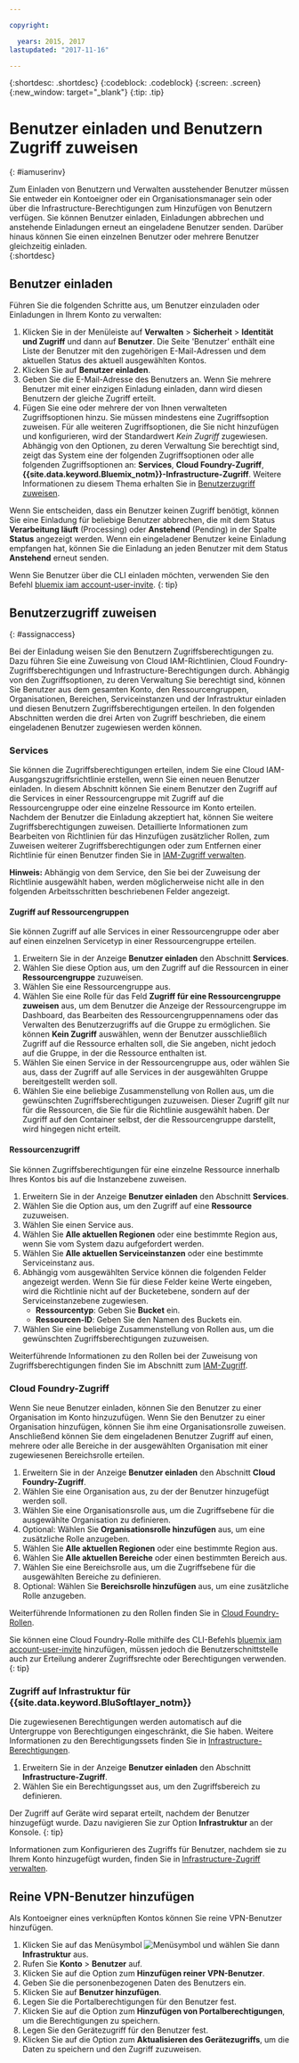 ```yaml
---

copyright:

  years: 2015, 2017
lastupdated: "2017-11-16"

---
```


{:shortdesc: .shortdesc}
{:codeblock: .codeblock}
{:screen: .screen}
{:new_window: target="_blank"}
{:tip: .tip}

# Benutzer einladen und Benutzern Zugriff zuweisen
{: #iamuserinv}

Zum Einladen von Benutzern und Verwalten ausstehender Benutzer müssen Sie entweder ein Kontoeigner oder ein Organisationsmanager sein oder über die Infrastructure-Berechtigungen zum Hinzufügen von Benutzern verfügen. Sie können Benutzer einladen, Einladungen abbrechen und anstehende Einladungen erneut an eingeladene Benutzer senden. Darüber hinaus können Sie einen einzelnen Benutzer oder mehrere Benutzer gleichzeitig einladen.  
{:shortdesc}

## Benutzer einladen

Führen Sie die folgenden Schritte aus, um Benutzer einzuladen oder Einladungen in Ihrem Konto zu verwalten: 

1. Klicken Sie in der Menüleiste auf **Verwalten** &gt; **Sicherheit** &gt; **Identität und Zugriff** und dann auf **Benutzer**. Die Seite 'Benutzer' enthält eine Liste der Benutzer mit den zugehörigen E-Mail-Adressen und dem aktuellen Status des aktuell ausgewählten Kontos.
2. Klicken Sie auf **Benutzer einladen**.
3. Geben Sie die E-Mail-Adresse des Benutzers an. Wenn Sie mehrere Benutzer mit einer einzigen Einladung einladen, dann wird diesen Benutzern der gleiche Zugriff erteilt.
4. Fügen Sie eine oder mehrere der von Ihnen verwalteten Zugriffsoptionen hinzu. Sie müssen mindestens eine Zugriffsoption zuweisen. Für alle weiteren Zugriffsoptionen, die Sie nicht hinzufügen und konfigurieren, wird der Standardwert *Kein Zugriff* zugewiesen. Abhängig von den Optionen, zu deren Verwaltung Sie berechtigt sind, zeigt das System eine der folgenden Zugriffsoptionen oder alle folgenden Zugriffsoptionen an: **Services**, **Cloud Foundry-Zugriff**, **{{site.data.keyword.Bluemix_notm}}-Infrastructure-Zugriff**. Weitere Informationen zu diesem Thema erhalten Sie in [Benutzerzugriff zuweisen](/docs/iam/iamuserinv.html#assignaccess).

Wenn Sie entscheiden, dass ein Benutzer keinen Zugriff benötigt, können Sie eine Einladung für beliebige Benutzer abbrechen, die mit dem Status **Verarbeitung läuft** (Processing) oder **Anstehend** (Pending) in der Spalte **Status** angezeigt werden. Wenn ein eingeladener Benutzer keine Einladung empfangen hat, können Sie die Einladung an jeden Benutzer mit dem Status **Anstehend** erneut senden.

Wenn Sie Benutzer über die CLI einladen möchten, verwenden Sie den Befehl [bluemix iam account-user-invite](/docs/cli/reference/bluemix_cli/bx_cli.html#bluemix_iam_account_user_invite).
{: tip}

## Benutzerzugriff zuweisen
{: #assignaccess}

Bei der Einladung weisen Sie den Benutzern Zugriffsberechtigungen zu. Dazu führen Sie eine Zuweisung von Cloud IAM-Richtlinien, Cloud Foundry-Zugriffsberechtigungen und Infrastructure-Berechtigungen durch. Abhängig von den Zugriffsoptionen, zu deren Verwaltung Sie berechtigt sind, können Sie Benutzer aus dem gesamten Konto, den Ressourcengruppen, Organisationen, Bereichen, Serviceinstanzen und der Infrastruktur einladen und diesen Benutzern Zugriffsberechtigungen erteilen. In den folgenden Abschnitten werden die drei Arten von Zugriff beschrieben, die einem eingeladenen Benutzer zugewiesen werden können.

### Services

Sie können die Zugriffsberechtigungen erteilen, indem Sie eine Cloud IAM-Ausgangszugriffsrichtlinie erstellen, wenn Sie einen neuen Benutzer einladen. In diesem Abschnitt können Sie einem Benutzer den Zugriff auf die Services in einer Ressourcengruppe mit Zugriff auf die Ressourcengruppe oder eine einzelne Ressource im Konto erteilen. Nachdem der Benutzer die Einladung akzeptiert hat, können Sie weitere Zugriffsberechtigungen zuweisen. Detaillierte Informationen zum Bearbeiten von Richtlinien für das Hinzufügen zusätzlicher Rollen, zum Zuweisen weiterer Zugriffsberechtigungen oder zum Entfernen einer Richtlinie für einen Benutzer finden Sie in [IAM-Zugriff verwalten](/docs/iam/mngiam.html#iammanidaccser).

**Hinweis:** Abhängig von dem Service, den Sie bei der Zuweisung der Richtlinie ausgewählt haben, werden möglicherweise nicht alle in den folgenden Arbeitsschritten beschriebenen Felder angezeigt.

#### Zugriff auf Ressourcengruppen

Sie können Zugriff auf alle Services in einer Ressourcengruppe oder aber auf einen einzelnen Servicetyp in einer Ressourcengruppe erteilen.

1. Erweitern Sie in der Anzeige **Benutzer einladen** den Abschnitt **Services**.
2. Wählen Sie diese Option aus, um den Zugriff auf die Ressourcen in einer **Ressourcengruppe** zuzuweisen.
3. Wählen Sie eine Ressourcengruppe aus.
4. Wählen Sie eine Rolle für das Feld **Zugriff für eine Ressourcengruppe zuweisen** aus, um dem Benutzer die Anzeige der Ressourcengruppe im Dashboard, das Bearbeiten des Ressourcengruppennamens oder das Verwalten des Benutzerzugriffs auf die Gruppe zu ermöglichen. Sie können **Kein Zugriff** auswählen, wenn der Benutzer ausschließlich Zugriff auf die Ressource erhalten soll, die Sie angeben, nicht jedoch auf die Gruppe, in der die Ressource enthalten ist.
5. Wählen Sie einen Service in der Ressourcengruppe aus, oder wählen Sie aus, dass der Zugriff auf alle Services in der ausgewählten Gruppe bereitgestellt werden soll. 
6. Wählen Sie eine beliebige Zusammenstellung von Rollen aus, um die gewünschten Zugriffsberechtigungen zuzuweisen. Dieser Zugriff gilt nur für die Ressourcen, die Sie für die Richtlinie ausgewählt haben. Der Zugriff auf den Container selbst, der die Ressourcengruppe darstellt, wird hingegen nicht erteilt. 


#### Ressourcenzugriff

Sie können Zugriffsberechtigungen für eine einzelne Ressource innerhalb Ihres Kontos bis auf die Instanzebene zuweisen.

1. Erweitern Sie in der Anzeige **Benutzer einladen** den Abschnitt **Services**.
2. Wählen Sie die Option aus, um den Zugriff auf eine **Ressource** zuzuweisen.
3. Wählen Sie einen Service aus.
4. Wählen Sie **Alle aktuellen Regionen** oder eine bestimmte Region aus, wenn Sie vom System dazu aufgefordert werden. 
5. Wählen Sie **Alle aktuellen Serviceinstanzen** oder eine bestimmte Serviceinstanz aus.
6. Abhängig vom ausgewählten Service können die folgenden Felder angezeigt werden. Wenn Sie für diese Felder keine Werte eingeben, wird die Richtlinie nicht auf der Bucketebene, sondern auf der Serviceinstanzebene zugewiesen. 
    * **Ressourcentyp**: Geben Sie **Bucket** ein.
    * **Ressourcen-ID**: Geben Sie den Namen des Buckets ein.
7. Wählen Sie eine beliebige Zusammenstellung von Rollen aus, um die gewünschten Zugriffsberechtigungen zuzuweisen. 

Weiterführende Informationen zu den Rollen bei der Zuweisung von Zugriffsberechtigungen finden Sie im Abschnitt zum [IAM-Zugriff](/docs/iam/users_roles.html#iamusermanrol).

### Cloud Foundry-Zugriff

Wenn Sie neue Benutzer einladen, können Sie den Benutzer zu einer Organisation im Konto hinzuzufügen. Wenn Sie den Benutzer zu einer Organisation hinzufügen, können Sie ihm eine Organisationsrolle zuweisen. Anschließend können Sie dem eingeladenen Benutzer Zugriff auf einen, mehrere oder alle Bereiche in der ausgewählten Organisation mit einer zugewiesenen Bereichsrolle erteilen.

1. Erweitern Sie in der Anzeige **Benutzer einladen** den Abschnitt **Cloud Foundry-Zugriff**.
2. Wählen Sie eine Organisation aus, zu der der Benutzer hinzugefügt werden soll.
3. Wählen Sie eine Organisationsrolle aus, um die Zugriffsebene für die ausgewählte Organisation zu definieren.
4. Optional: Wählen Sie **Organisationsrolle hinzufügen** aus, um eine zusätzliche Rolle anzugeben.
5. Wählen Sie **Alle aktuellen Regionen** oder eine bestimmte Region aus.
6. Wählen Sie **Alle aktuellen Bereiche** oder einen bestimmten Bereich aus.
7. Wählen Sie eine Bereichsrolle aus, um die Zugriffsebene für die ausgewählten Bereiche zu definieren.
8. Optional: Wählen Sie **Bereichsrolle hinzufügen** aus, um eine zusätzliche Rolle anzugeben.

Weiterführende Informationen zu den Rollen finden Sie in [Cloud Foundry-Rollen](/docs/iam/cfaccess.html#cfroles).

Sie können eine Cloud Foundry-Rolle mithilfe des CLI-Befehls [bluemix iam account-user-invite](/docs/cli/reference/bluemix_cli/bx_cli.html#bluemix_iam_account_user_invite) hinzufügen, müssen jedoch die Benutzerschnittstelle auch zur Erteilung anderer Zugriffsrechte oder Berechtigungen verwenden.
{: tip}

### Zugriff auf Infrastruktur für {{site.data.keyword.BluSoftlayer_notm}}

Die zugewiesenen Berechtigungen werden automatisch auf die Untergruppe von Berechtigungen eingeschränkt, die Sie haben. Weitere Informationen zu den Berechtigungssets finden Sie in [Infrastructure-Berechtigungen](/docs/iam/users_roles.html#infrapermissions).

1. Erweitern Sie in der Anzeige **Benutzer einladen** den Abschnitt **Infrastructure-Zugriff**.
2. Wählen Sie ein Berechtigungsset aus, um den Zugriffsbereich zu definieren.

Der Zugriff auf Geräte wird separat erteilt, nachdem der Benutzer hinzugefügt wurde. Dazu navigieren Sie zur Option **Infrastruktur** an der Konsole.
{: tip}

Informationen zum Konfigurieren des Zugriffs für Benutzer, nachdem sie zu Ihrem Konto hinzugefügt wurden, finden Sie in [Infrastructure-Zugriff verwalten](/docs/iam/mnginfra.html#managing-infrastructure-access).

## Reine VPN-Benutzer hinzufügen

Als Kontoeigner eines verknüpften Kontos können Sie reine VPN-Benutzer hinzufügen.

1. Klicken Sie auf das Menüsymbol ![Menüsymbol](../icons/icon_hamburger.svg) und wählen Sie dann **Infrastruktur** aus.
2. Rufen Sie **Konto** &gt; **Benutzer** auf.
3. Klicken Sie auf die Option zum **Hinzufügen reiner VPN-Benutzer**.
4. Geben Sie die personenbezogenen Daten des Benutzers ein. 
5. Klicken Sie auf **Benutzer hinzufügen**.
6. Legen Sie die Portalberechtigungen für den Benutzer fest.
7. Klicken Sie auf die Option zum **Hinzufügen von Portalberechtigungen**, um die Berechtigungen zu speichern.
8. Legen Sie den Gerätezugriff für den Benutzer fest.
9. Klicken Sie auf die Option zum **Aktualisieren des Gerätezugriffs**, um die Daten zu speichern und den Zugriff zuzuweisen.
